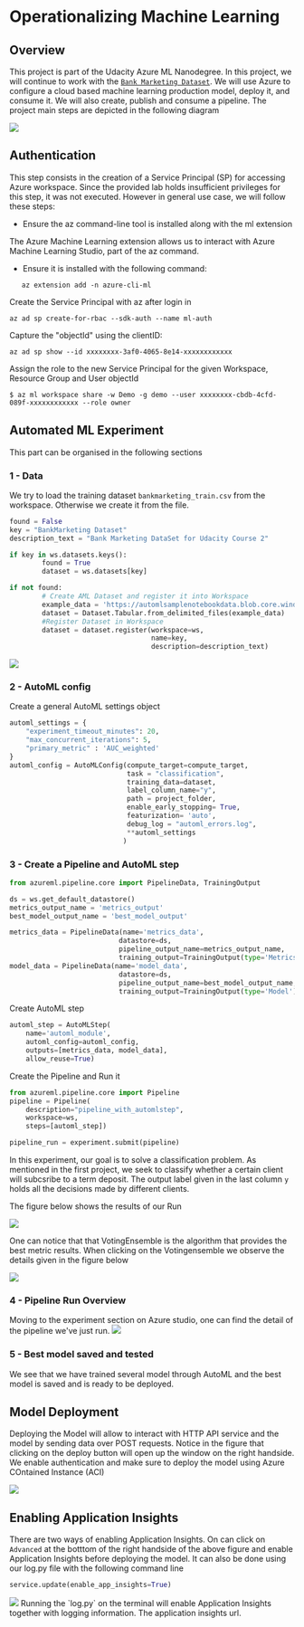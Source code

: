 # Operationalizing Machine Learning
## Overview
This project is part of the Udacity Azure ML Nanodegree. In this project, we will continue to work with the [`Bank Marketing Dataset`](https://archive.ics.uci.edu/ml/datasets/Bank+Marketing). We will use Azure to configure a cloud based machine learning production model, deploy it, and consume it. We will also create, publish and consume a pipeline. 
The project main steps are depicted in the following diagram

<img src="./images/diagram-project-2.png">


## Authentication
This step consists in the creation of a Service Principal (SP) for accessing Azure workspace. Since the provided lab holds insufficient privileges for this step, it was not executed. However in general use case, we will follow these steps: 

* Ensure the az command-line tool is installed along with the ml extension

The Azure Machine Learning extension allows us to interact with Azure Machine Learning Studio, part of the az command.
* Ensure it is installed with the following command:
```
   az extension add -n azure-cli-ml
```
Create the Service Principal with az after login in
```
az ad sp create-for-rbac --sdk-auth --name ml-auth
```
Capture the "objectId" using the clientID:
```
az ad sp show --id xxxxxxxx-3af0-4065-8e14-xxxxxxxxxxxx
```
Assign the role to the new Service Principal for the given Workspace, Resource Group and User objectId
```
$ az ml workspace share -w Demo -g demo --user xxxxxxxx-cbdb-4cfd-089f-xxxxxxxxxxxx --role owner
```
## Automated ML Experiment
This part can be organised in the following sections 
### 1 - Data
We try to load the training dataset `bankmarketing_train.csv` from the workspace. Otherwise we create it from the file.
```python
found = False
key = "BankMarketing Dataset"
description_text = "Bank Marketing DataSet for Udacity Course 2"

if key in ws.datasets.keys(): 
        found = True
        dataset = ws.datasets[key] 

if not found:
        # Create AML Dataset and register it into Workspace
        example_data = 'https://automlsamplenotebookdata.blob.core.windows.net/automl-sample-notebook-data/bankmarketing_train.csv'
        dataset = Dataset.Tabular.from_delimited_files(example_data)        
        #Register Dataset in Workspace
        dataset = dataset.register(workspace=ws,
                                   name=key,
                                   description=description_text)
```

<img src="./images/data-creation.png">

### 2 - AutoML config 
Create a general AutoML settings object

```python 
automl_settings = {
    "experiment_timeout_minutes": 20,
    "max_concurrent_iterations": 5,
    "primary_metric" : 'AUC_weighted'
}
automl_config = AutoMLConfig(compute_target=compute_target,
                             task = "classification",
                             training_data=dataset,
                             label_column_name="y",   
                             path = project_folder,
                             enable_early_stopping= True,
                             featurization= 'auto',
                             debug_log = "automl_errors.log",
                             **automl_settings
                            )
```
### 3 - Create a Pipeline and AutoML step
```python
from azureml.pipeline.core import PipelineData, TrainingOutput

ds = ws.get_default_datastore()
metrics_output_name = 'metrics_output'
best_model_output_name = 'best_model_output'

metrics_data = PipelineData(name='metrics_data',
                           datastore=ds,
                           pipeline_output_name=metrics_output_name,
                           training_output=TrainingOutput(type='Metrics'))
model_data = PipelineData(name='model_data',
                           datastore=ds,
                           pipeline_output_name=best_model_output_name,
                           training_output=TrainingOutput(type='Model'))
```
Create AutoML step 

```python
automl_step = AutoMLStep(
    name='automl_module',
    automl_config=automl_config,
    outputs=[metrics_data, model_data],
    allow_reuse=True)
```
Create the Pipeline and Run it
```python
from azureml.pipeline.core import Pipeline
pipeline = Pipeline(
    description="pipeline_with_automlstep",
    workspace=ws,    
    steps=[automl_step])

pipeline_run = experiment.submit(pipeline)
```
In this experiment, our goal is to solve a classification problem. As mentioned in the first project, we seek to classify whether a certain client will subcsribe to a term deposit. The output label given in the last column `y` holds all the decisions made by different clients.

The figure below shows the results of our Run

<img src="./images/run-autoML.png">

One can notice that that VotingEnsemble is the algorithm that provides the best metric results. When clicking on the Votingensemble we observe the details given in the figure below

<img src="./images/run-best-voting.png">

### 4 - Pipeline Run Overview 
Moving to the experiment section on Azure studio, one can find the detail of the pipeline we've just run. 
<img src="./images/pipeline-run-overview.png">

### 5 - Best model saved and tested
We see that we have trained several model through AutoML and the best model is saved and is ready to be deployed. 

## Model Deployment 
Deploying the Model will allow to interact with HTTP API service and the model by sending data over POST requests.
Notice in the figure that clicking on the deploy button will open up the window on the right handside. We enable authentication and make sure to deploy the model using Azure COntained Instance (ACI)

<img src="./images/model-deployment.png">

## Enabling Application Insights
There are two ways of enabling Application Insights. On can click on `Advanced` at the botttom of the right handside of the above figure and enable Application Insights before deploying the model. It can also be done using our log.py file with the following command line 
```python 
service.update(enable_app_insights=True)
```

<img src="./images/rest-endpoint-model-app-insight.png">
Running the `log.py` on the terminal will enable Application Insights together with logging information. The application insights url.